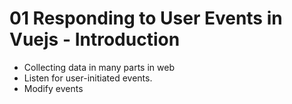 # 01 Responding to User Events in Vuejs - Introduction

- Collecting data in many parts in web
- Listen for user-initiated events.
- Modify events